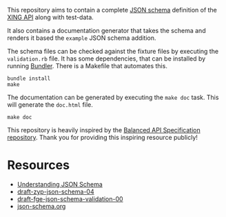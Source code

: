 This repository aims to contain a complete
[JSON schema](http://json-schema.org) definition of the
[XING API](https://dev.xing.com/docs/resources) along with test-data.

It also contains a documentation generator that takes the schema and
renders it based the `example` JSON schema addition.

The schema files can be checked against the fixture files by executing
the `validation.rb` file. It has some dependencies, that can be
installed by running [Bundler](http://bundler.io/).  There is a Makefile that automates
this.

    bundle install
    make

The documentation can be generated by executing the `make doc`
task. This will generate the `doc.html` file.

    make doc

This repository is heavily inspired by the
[Balanced API Specification repository](https://github.com/balanced/balanced-api). Thank
you for providing this inspiring resource publicly!

# Resources

* [Understanding JSON Schema](https://spacetelescope.github.io/understanding-json-schema)
* [draft-zyp-json-schema-04](http://tools.ietf.org/id/draft-zyp-json-schema-04.txt)
* [draft-fge-json-schema-validation-00](http://tools.ietf.org/id/draft-fge-json-schema-validation-00.txt)
* [json-schema.org](http://json-schema.org/)
